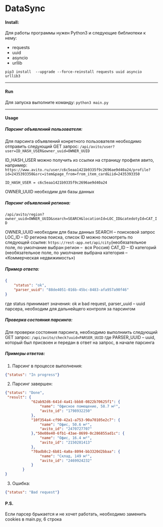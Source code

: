 # DataSync
#### Install:
Для работы программы нужен Python3 и следующие библиотеки к нему:
- requests
- uuid
- asyncio
- urllib

`pip3 install  --upgrade --force-reinstall requests uuid asyncio urllib3`

------------



#### Run
Для запуска выполните команду:
`python3 main.py`

------------



#### Usage
##### Парсинг объявлений пользователя:
Для парсинга объявлений конретного пользователя необходимо отправить следующий GET запрос:
`/api/avito/user?user=ID_HASH_USER&owner_uuid=OWNER_UUID`

ID_HASH_USER можно получить из ссылки на страницу профиля авито, например:
`https://www.avito.ru/user/c6c5eaa1421b9335f9c2696ae9d40a24/profile?id=2435393350&src=item&page_from=from_item_card&iid=2435393350`

`ID_HASH_USER = c6c5eaa1421b9335f9c2696ae9d40a24`

OWNER_UUID необходим для базы данных

##### Парсинг объявлений региона:

`/api/avito/region?owner_uuid=OWNER_UUID&search=SEARCH&locationId=LOC_ID&catedotyId=CAT_ID`

OWNER_UUID необходим для базы данных
SEARCH – поисковой запрос
LOC_ID – ID региона поиска, список ID можно посмотреть по следующей ссылке: `https://rest-app.net/api/city`(необязательное поле, по умолчание выбран регион –  вся Россия)
CAT_ID – ID категорий (необязательное поле, по умолчание выбрана категория – «Коммерческая недвижимость»)

##### Пример ответа:
```json
{
    "status": "ok",
    "parser_uuid": "88de4051-016b-45bc-8483-afa957a90f46"
}
```
где status принимает значения: ok и bad request,
parser_uuid – uuid парсера, необходим для дальнейщего контроля за парсингом

##### Проверка состояния парсинга:
Для проверки состояния парсинга, необходимо выполниить следующий GET запрос:
`/api/avito/check?uuid=PARSER_UUID`
где PARSER_UUID – uuid, который был присвоен и передан в ответ на запрос, в начале парсинга

##### Примеры ответов:
1. Парсинг в процессе выполнения:
```json
{"status": "In progress"}
```
2. Парсинг завершен:
```json
{"status": "Done",
 "result": {
        	"62ab92d6-641d-4a41-bbb8-0822b70625f1": {
        		"name": "Офисное помещение, 58.7 м²", 
        		"avito_id": "1798932250"
        	},
        	"10f354a4-cf90-42a1-a753-90a70105e2c7": {
        		"name": "Офис, 50.6 м²",
        		"avito_id": "2470727707"
        	},"50e08e40-6fb1-43ae-8699-0c286855ad1c": {
        		"name": "Офис, 16.4 м²",
        		"avito_id": "2150281413"
        	},
        	"70adb8c2-6b81-4a0a-8094-bb3320d2bbaa": {
        		"name": "Склад, 149 м²",
        		"avito_id": "2469924232"
        	}
        }
}
```
3. Ошибка:
```json
{"status": "Bad request"}
```

#### P.S.
Если парсер брыкается и не хочет работать, необходимо заменить cookies в main.py, 6 строка

